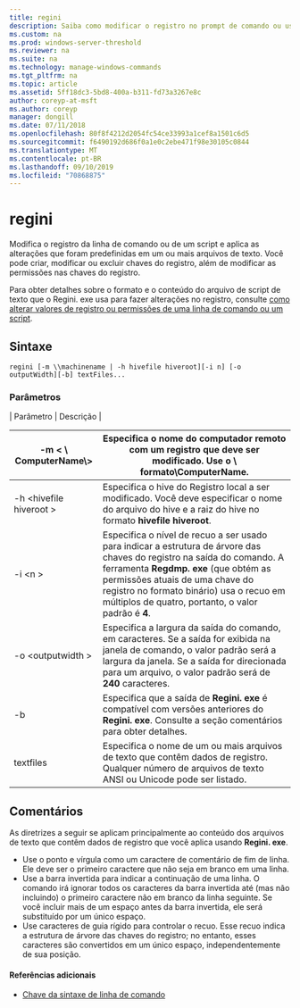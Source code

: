 ```yaml
---
title: regini
description: Saiba como modificar o registro no prompt de comando ou usando um script.
ms.custom: na
ms.prod: windows-server-threshold
ms.reviewer: na
ms.suite: na
ms.technology: manage-windows-commands
ms.tgt_pltfrm: na
ms.topic: article
ms.assetid: 5ff18dc3-5bd8-400a-b311-fd73a3267e8c
author: coreyp-at-msft
ms.author: coreyp
manager: dongill
ms.date: 07/11/2018
ms.openlocfilehash: 80f8f4212d2054fc54ce33993a1cef8a1501c6d5
ms.sourcegitcommit: f6490192d686f0a1e0c2ebe471f98e30105c0844
ms.translationtype: MT
ms.contentlocale: pt-BR
ms.lasthandoff: 09/10/2019
ms.locfileid: "70868875"
---
```

# <a name="regini"></a>regini

Modifica o registro da linha de comando ou de um script e aplica as alterações que foram predefinidas em um ou mais arquivos de texto. Você pode criar, modificar ou excluir chaves do registro, além de modificar as permissões nas chaves do registro.

Para obter detalhes sobre o formato e o conteúdo do arquivo de script de texto que o Regini. exe usa para fazer alterações no registro, consulte [como alterar valores de registro ou permissões de uma linha de comando ou um script](https://support.microsoft.com/help/264584/how-to-change-registry-values-or-permissions-from-a-command-line-or-a).

## <a name="syntax"></a>Sintaxe

```
regini [-m \\machinename | -h hivefile hiveroot][-i n] [-o outputWidth][-b] textFiles...
```

### <a name="parameters"></a>Parâmetros

| Parâmetro | Descrição |

|-m \< \\ ComputerName\\>|Especifica o nome do computador remoto com um registro que deve ser modificado. Use o  **\\ formato\\ComputerName**.|
|---------------------|-|
|-h \<hivefile hiveroot >|Especifica o hive do Registro local a ser modificado. Você deve especificar o nome do arquivo do hive e a raiz do hive no formato **hivefile hiveroot**.|
|-i \<n >|Especifica o nível de recuo a ser usado para indicar a estrutura de árvore das chaves do registro na saída do comando. A ferramenta **Regdmp. exe** (que obtém as permissões atuais de uma chave do registro no formato binário) usa o recuo em múltiplos de quatro, portanto, o valor padrão é **4**.|
|-o \<outputwidth >|Especifica a largura da saída do comando, em caracteres. Se a saída for exibida na janela de comando, o valor padrão será a largura da janela. Se a saída for direcionada para um arquivo, o valor padrão será de **240** caracteres.|
|-b|Especifica que a saída de **Regini. exe** é compatível com versões anteriores do **Regini. exe**. Consulte a seção comentários para obter detalhes.|
|textfiles|Especifica o nome de um ou mais arquivos de texto que contêm dados de registro. Qualquer número de arquivos de texto ANSI ou Unicode pode ser listado.|

## <a name="remarks"></a>Comentários

As diretrizes a seguir se aplicam principalmente ao conteúdo dos arquivos de texto que contêm dados de registro que você aplica usando **Regini. exe**.
-   Use o ponto e vírgula como um caractere de comentário de fim de linha. Ele deve ser o primeiro caractere que não seja em branco em uma linha.
-   Use a barra invertida para indicar a continuação de uma linha. O comando irá ignorar todos os caracteres da barra invertida até (mas não incluindo) o primeiro caractere não em branco da linha seguinte. Se você incluir mais de um espaço antes da barra invertida, ele será substituído por um único espaço.
-   Use caracteres de guia rígido para controlar o recuo. Esse recuo indica a estrutura de árvore das chaves do registro; no entanto, esses caracteres são convertidos em um único espaço, independentemente de sua posição.

#### <a name="additional-references"></a>Referências adicionais

-   [Chave da sintaxe de linha de comando](command-line-syntax-key.md)